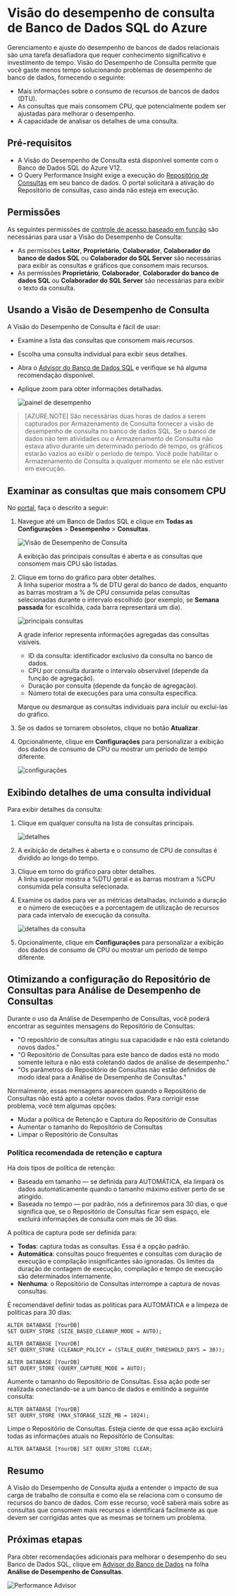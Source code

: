 <properties 
   pageTitle="Visão do desempenho de consulta de Banco de Dados SQL do Azure" 
   description="O monitoramento do desempenho de consulta identifica as consultas que consumem mais CPU de um Banco de Dados SQL do Azure." 
   services="sql-database" 
   documentationCenter="" 
   authors="stevestein" 
   manager="jhubbard" 
   editor="monicar"/>

<tags
   ms.service="sql-database"
   ms.devlang="na"
   ms.topic="article"
   ms.tgt_pltfrm="na"
   ms.workload="data-management" 
   ms.date="05/05/2016"
   ms.author="sstein"/>

# Visão do desempenho de consulta de Banco de Dados SQL do Azure


Gerenciamento e ajuste do desempenho de bancos de dados relacionais são uma tarefa desafiadora que requer conhecimento significativo e investimento de tempo. Visão do Desempenho de Consulta permite que você gaste menos tempo solucionando problemas de desempenho de banco de dados, fornecendo o seguinte:

- Mais informações sobre o consumo de recursos de bancos de dados (DTU).
- As consultas que mais consomem CPU, que potencialmente podem ser ajustadas para melhorar o desempenho.
- A capacidade de analisar os detalhes de uma consulta.

## Pré-requisitos

- A Visão do Desempenho de Consulta está disponível somente com o Banco de Dados SQL do Azure V12.
- O Query Performance Insight exige a execução do [Repositório de Consultas](https://msdn.microsoft.com/library/dn817826.aspx) em seu banco de dados. O portal solicitará a ativação do Repositório de consultas, caso ainda não esteja em execução.

 
## Permissões

As seguintes permissões de [controle de acesso baseado em função](../active-directory/role-based-access-control-configure.md) são necessárias para usar a Visão do Desempenho de Consulta:

- As permissões **Leitor**, **Proprietário**, **Colaborador**, **Colaborador do banco de dados SQL** ou **Colaborador do SQL Server** são necessárias para exibir as consultas e gráficos que consomem mais recursos.
- As permissões **Proprietário**, **Colaborador**, **Colaborador do banco de dados SQL** ou **Colaborador do SQL Server** são necessárias para exibir o texto da consulta.



## Usando a Visão de Desempenho de Consulta

A Visão do Desempenho de Consulta é fácil de usar:

- Examine a lista das consultas que consomem mais recursos.
- Escolha uma consulta individual para exibir seus detalhes.
- Abra o [Advisor do Banco de Dados SQL](sql-database-advisor.md) e verifique se há alguma recomendação disponível.
- Aplique zoom para obter informações detalhadas.

    ![painel de desempenho](./media/sql-database-query-performance/performance.png)

> [AZURE.NOTE] São necessárias duas horas de dados a serem capturados por Armazenamento de Consulta fornecer a visão de desempenho de consulta no banco de dados SQL. Se o banco de dados não tem atividades ou o Armazenamento de Consulta não estava ativo durante um determinado período de tempo, os gráficos estarão vazios ao exibir o período de tempo. Você pode habilitar o Armazenamento de Consulta a qualquer momento se ele não estiver em execução.



## Examinar as consultas que mais consomem CPU

No [portal](http://portal.azure.com), faça o descrito a seguir:

1. Navegue até um Banco de Dados SQL e clique em **Todas as Configurações** > **Desempenho** > **Consultas**.

    ![Visão de Desempenho de Consulta][1]

    A exibição das principais consultas é aberta e as consultas que consomem mais CPU são listadas.

1. Clique em torno do gráfico para obter detalhes.<br>A linha superior mostra a % de DTU geral do banco de dados, enquanto as barras mostram a % de CPU consumida pelas consultas selecionadas durante o intervalo escolhido (por exemplo, se **Semana passada** for escolhida, cada barra representará um dia).

    ![principais consultas][2]

    A grade inferior representa informações agregadas das consultas visíveis.

    -	ID da consulta: identificador exclusivo da consulta no banco de dados.
    -	CPU por consulta durante o intervalo observável (depende da função de agregação).
    -	Duração por consulta (depende da função de agregação).
    -	Número total de execuções para uma consulta específica.


	Marque ou desmarque as consultas individuais para incluir ou exclui-las do gráfico.


1. Se os dados se tornarem obsoletos, clique no botão **Atualizar**.
1. Opcionalmente, clique em **Configurações** para personalizar a exibição dos dados de consumo de CPU ou mostrar um período de tempo diferente.

    ![configurações](./media/sql-database-query-performance/settings.png)

## Exibindo detalhes de uma consulta individual

Para exibir detalhes da consulta:

1. Clique em qualquer consulta na lista de consultas principais.

    ![detalhes](./media/sql-database-query-performance/details.png)

4. A exibição de detalhes é aberta e o consumo de CPU de consultas é dividido ao longo do tempo.
3. Clique em torno do gráfico para obter detalhes.<br>A linha superior mostra a %DTU geral e as barras mostram a %CPU consumida pela consulta selecionada.
4. Examine os dados para ver as métricas detalhadas, incluindo a duração e o número de execuções e a porcentagem de utilização de recursos para cada intervalo de execução da consulta.
    
    ![detalhes da consulta][3]

1. Opcionalmente, clique em **Configurações** para personalizar a exibição dos dados de consumo de CPU ou mostrar um período de tempo diferente.


## 	Otimizando a configuração do Repositório de Consultas para Análise de Desempenho de Consultas

Durante o uso da Análise de Desempenho de Consultas, você poderá encontrar as seguintes mensagens do Repositório de Consultas:

- "O repositório de consultas atingiu sua capacidade e não está coletando novos dados."
- "O Repositório de Consultas para este banco de dados está no modo somente leitura e não está coletando dados de análise de desempenho."
- "Os parâmetros do Repositório de Consultas não estão definidos de modo ideal para a Análise de Desempenho de Consultas."

Normalmente, essas mensagens aparecem quando o Repositório de Consultas não está apto a coletar novos dados. Para corrigir esse problema, você tem algumas opções:

-	Mudar a política de Retenção e Captura do Repositório de Consultas
-	Aumentar o tamanho do Repositório de Consultas
-	Limpar o Repositório de Consultas

### Política recomendada de retenção e captura

Há dois tipos de política de retenção:

- Baseada em tamanho — se definida para AUTOMÁTICA, ela limpará os dados automaticamente quando o tamanho máximo estiver perto de se atingido.
- Baseada no tempo — por padrão, nós a definiremos para 30 dias, o que significa que, se o Repositório de Consultas ficar sem espaço, ele excluirá informações de consulta com mais de 30 dias.

A política de captura pode ser definida para:

- **Todas**: captura todas as consultas. Essa é a opção padrão.
- **Automática**: consultas pouco frequentes e consultas com duração de execução e compilação insignificantes são ignoradas. Os limites da duração de contagem de execução, compilação e tempo de execução são determinados internamente.
- **Nenhuma**: o Repositório de Consultas interrompe a captura de novas consultas.
	
É recomendável definir todas as políticas para AUTOMÁTICA e a limpeza de políticas para 30 dias:

    ALTER DATABASE [YourDB] 
    SET QUERY_STORE (SIZE_BASED_CLEANUP_MODE = AUTO);
    	
    ALTER DATABASE [YourDB] 
    SET QUERY_STORE (CLEANUP_POLICY = (STALE_QUERY_THRESHOLD_DAYS = 30));
    
    ALTER DATABASE [YourDB] 
    SET QUERY_STORE (QUERY_CAPTURE_MODE = AUTO);

Aumente o tamanho do Repositório de Consultas. Essa ação pode ser realizada conectando-se a um banco de dados e emitindo a seguinte consulta:

    ALTER DATABASE [YourDB]
    SET QUERY_STORE (MAX_STORAGE_SIZE_MB = 1024);

Limpe o Repositório de Consultas. Esteja ciente de que essa ação excluirá todas as informações atuais no Repositório de Consultas:

    ALTER DATABASE [YourDB] SET QUERY_STORE CLEAR;


## Resumo

A Visão do Desempenho de Consulta ajuda a entender o impacto de sua carga de trabalho de consulta e como ela se relaciona com o consumo de recursos do banco de dados. Com esse recurso, você saberá mais sobre as consultas que consomem mais recursos e identificará facilmente as que devem ser corrigidas antes que as mesmas se tornem um problema.




## Próximas etapas

Para obter recomendações adicionais para melhorar o desempenho do seu Banco de Dados SQL, clique em [Advisor do Banco de Dados](sql-database-advisor.md) na folha **Análise de Desempenho de Consultas**.

![Performance Advisor](./media/sql-database-query-performance/ia.png)


<!--Image references-->
[1]: ./media/sql-database-query-performance/tile.png
[2]: ./media/sql-database-query-performance/top-queries.png
[3]: ./media/sql-database-query-performance/query-details.png

<!---HONumber=AcomDC_0629_2016-->